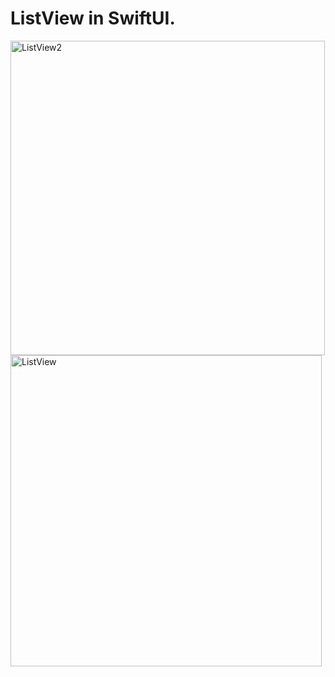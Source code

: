 ListView in SwiftUI.
====================

<img width="503" alt="ListView2" src="https://github.com/Elaidzha1940/ListView/assets/64445918/4271b58e-b4eb-432b-8c51-35274f1a535b">
<img width="498" alt="ListView" src="https://github.com/Elaidzha1940/ListView/assets/64445918/f851737b-5471-42d7-bcac-40cae85813d0">
